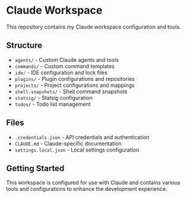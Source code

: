 # Claude Workspace

This repository contains my Claude workspace configuration and tools.

## Structure

- `agents/` - Custom Claude agents and tools
- `commands/` - Custom command templates
- `ide/` - IDE configuration and lock files
- `plugins/` - Plugin configurations and repositories
- `projects/` - Project configurations and mappings
- `shell-snapshots/` - Shell command snapshots
- `statsig/` - Statsig configuration
- `todos/` - Todo list management

## Files

- `.credentials.json` - API credentials and authentication
- `CLAUDE.md` - Claude-specific documentation
- `settings.local.json` - Local settings configuration

## Getting Started

This workspace is configured for use with Claude and contains various tools and configurations to enhance the development experience.
